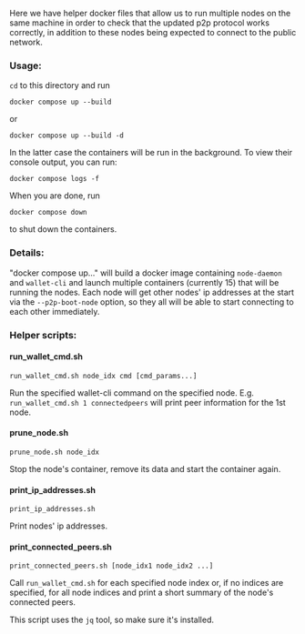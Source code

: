 Here we have helper docker files that allow us to run multiple nodes on the same machine
in order to check that the updated p2p protocol works correctly, in addition to these nodes being expected to connect to the public network.

### Usage:

`cd` to this directory and run
```
docker compose up --build
```
or
```
docker compose up --build -d
```
In the latter case the containers will be run in the background. To view their console output, you can run:
```
docker compose logs -f
```
When you are done, run
```
docker compose down
```
to shut down the containers.

### Details:

"docker compose up..." will build a docker image containing `node-daemon` and `wallet-cli` and launch multiple containers (currently 15) that will be running the nodes. Each node will get other nodes' ip addresses at the start via the `--p2p-boot-node` option, so they all will be able to start connecting to each other immediately.

### Helper scripts:
#### run_wallet_cmd.sh
```
run_wallet_cmd.sh node_idx cmd [cmd_params...]
```
Run the specified wallet-cli command on the specified node. E.g. `run_wallet_cmd.sh 1 connectedpeers` will print peer information for the 1st node.

#### prune_node.sh
```
prune_node.sh node_idx
```
Stop the node's container, remove its data and start the container again.

#### print_ip_addresses.sh
```
print_ip_addresses.sh
```
Print nodes' ip addresses.

#### print_connected_peers.sh
```
print_connected_peers.sh [node_idx1 node_idx2 ...]
```
Call `run_wallet_cmd.sh` for each specified node index or, if no indices are specified, for all node indices and print a short summary of the node's connected peers.

This script uses the `jq` tool, so make sure it's installed.
